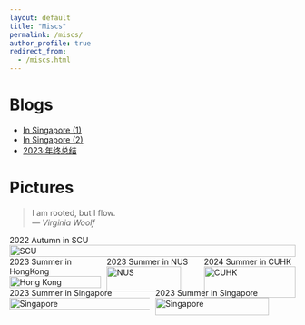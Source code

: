 ```yaml
---
layout: default
title: "Miscs"
permalink: /miscs/
author_profile: true  
redirect_from: 
  - /miscs.html
---
```


<span class='anchor' id='about-me'></span>

# Blogs
- [In Singapore (1)](https://mp.weixin.qq.com/s/D-zJ3VqnBxWmVqVa-9aZ1w)
- [In Singapore (2)](https://mp.weixin.qq.com/s/6_DhiiGS6mQ-TecYnlMlJg)
- [2023·年终总结](https://mp.weixin.qq.com/s/a_yVTViOs-yrezE0Tz1wUQ) 

# Pictures

> I am rooted, but I flow.  
> — *Virginia Woolf*

<div class='paper-box' style="display: flex; justify-content: center; gap: 10px;">
  <div class='paper-box-image' style="flex: 1 1 calc(100% - 10px);">
    <div><div class="badge">2022 Autumn in SCU</div>
      <img src='{{ site.baseurl }}/images/scu.jpg' alt="SCU" style="width: 100%;">
    </div>
  </div>
</div>

<div class='paper-box' style="display: flex; justify-content: space-between; gap: 10px;">
  <div class='paper-box-image' style="flex: 1 1 calc(33.33% - 10px);">
    <div><div class="badge">2023 Summer in HongKong</div>
      <img src='{{ site.baseurl }}/images/HK.jpg' alt="Hong Kong" style="width: 100%;">
    </div>
  </div>
  <div class='paper-box-image' style="flex: 1 1 calc(33.33% - 10px);">
    <div><div class="badge">2023 Summer in NUS</div>
      <img src='{{ site.baseurl }}/images/nus.jpg' alt="NUS" style="width: 90%;">
    </div>
  </div>
  <div class='paper-box-image' style="flex: 1 1 calc(33.33% - 10px);">
    <div><div class="badge">2024 Summer in CUHK</div>
      <img src='{{ site.baseurl }}/images/cuhk.jpg' alt="CUHK" style="width: 100%;">
    </div>
  </div>
</div>

<div class='paper-box' style="display: flex; justify-content: space-between; gap: 10px;">
  <div class='paper-box-image' style="flex: 1 1 calc(50% - 10px);">
    <div><div class="badge">2023 Summer in Singapore</div>
      <img src='{{ site.baseurl }}/images/sg2.jpg' alt="Singapore" style="width: 110%;">
    </div>
  </div>
  <div class='paper-box-image' style="flex: 1 1 calc(50% - 10px);">
    <div><div class="badge">2023 Summer in Singapore</div>
      <img src='{{ site.baseurl }}/images/sg1.jpg' alt="Singapore" style="width: 90%;">
    </div>
  </div>
</div>

<style>
  .paper-box .paper-box-image:first-child {
    align-self: flex-start;
  }
</style>
